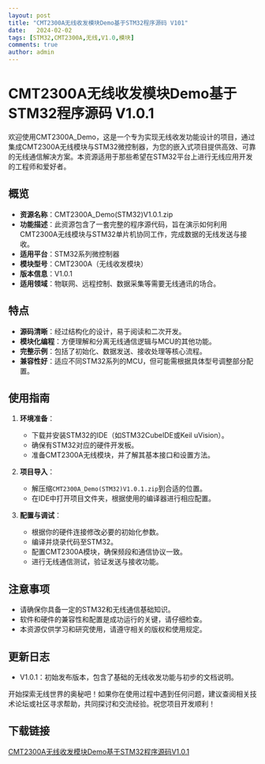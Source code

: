 ```yaml
---
layout: post
title: "CMT2300A无线收发模块Demo基于STM32程序源码 V101"
date:   2024-02-02
tags: [STM32,CMT2300A,无线,V1.0,模块]
comments: true
author: admin
---
```

# CMT2300A无线收发模块Demo基于STM32程序源码 V1.0.1

欢迎使用CMT2300A_Demo，这是一个专为实现无线收发功能设计的项目，通过集成CMT2300A无线模块与STM32微控制器，为您的嵌入式项目提供高效、可靠的无线通信解决方案。本资源适用于那些希望在STM32平台上进行无线应用开发的工程师和爱好者。

## 概览

- **资源名称**：CMT2300A_Demo(STM32)V1.0.1.zip
- **功能描述**：此资源包含了一套完整的程序源代码，旨在演示如何利用CMT2300A无线模块与STM32单片机协同工作，完成数据的无线发送与接收。
- **适用平台**：STM32系列微控制器
- **模块型号**：CMT2300A（无线收发模块）
- **版本信息**：V1.0.1
- **适用领域**：物联网、远程控制、数据采集等需要无线通讯的场合。

## 特点

- **源码清晰**：经过结构化的设计，易于阅读和二次开发。
- **模块化编程**：方便理解和分离无线通信逻辑与MCU的其他功能。
- **完整示例**：包括了初始化、数据发送、接收处理等核心流程。
- **兼容性好**：适应不同STM32系列的MCU，但可能需根据具体型号调整部分配置。

## 使用指南

1. **环境准备**：
   - 下载并安装STM32的IDE（如STM32CubeIDE或Keil uVision）。
   - 确保有STM32对应的硬件开发板。
   - 准备CMT2300A无线模块，并了解其基本接口和设置方法。

2. **项目导入**：
   - 解压缩`CMT2300A_Demo(STM32)V1.0.1.zip`到合适的位置。
   - 在IDE中打开项目文件夹，根据使用的编译器进行相应配置。
   
3. **配置与调试**：
   - 根据你的硬件连接修改必要的初始化参数。
   - 编译并烧录代码至STM32。
   - 配置CMT2300A模块，确保频段和通信协议一致。
   - 进行无线通信测试，验证发送与接收功能。

## 注意事项

- 请确保你具备一定的STM32和无线通信基础知识。
- 软件和硬件的兼容性和配置是成功运行的关键，请仔细检查。
- 本资源仅供学习和研究使用，请遵守相关的版权和使用规定。

## 更新日志

- V1.0.1：初始发布版本，包含了基础的无线收发功能与初步的文档说明。

开始探索无线世界的奥秘吧！如果你在使用过程中遇到任何问题，建议查阅相关技术论坛或社区寻求帮助，共同探讨和交流经验。祝您项目开发顺利！

## 下载链接

[CMT2300A无线收发模块Demo基于STM32程序源码V1.0.1](https://pan.quark.cn/s/a3b441f721b0)